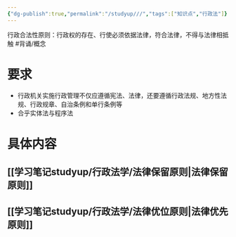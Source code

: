 ```yaml
---
{"dg-publish":true,"permalink":"/studyup///","tags":["知识点","行政法"]}
---
```


行政合法性原则：行政权的存在、行使必须依据法律，符合法律，不得与法律相抵触 #背诵/概念 

# 要求
- 行政机关实施行政管理不仅应遵循宪法、法律，还要遵循行政法规、地方性法规、行政规章、自治条例和单行条例等
- 合乎实体法与程序法
# 具体内容
## [[学习笔记studyup/行政法学/法律保留原则\|法律保留原则]]
## [[学习笔记studyup/行政法学/法律优位原则\|法律优先原则]]